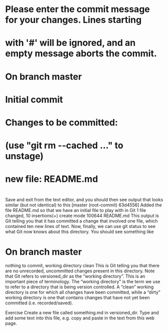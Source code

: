 # Please enter the commit message for your changes. Lines starting
# with '#' will be ignored, and an empty message aborts the commit.
# On branch master
#
# Initial commit
#
# Changes to be committed:
#   (use "git rm --cached <file>..." to unstage)
#
#   new file:   README.md
#
Save and exit from the text editor, and you should then see output that looks similar (but not identical) to this
[master (root-commit) 63d4556] Added the file README.md so that we have an initial file to play with in Git
 1 file changed, 10 insertions(+)
 create mode 100644 README.md
This output is Git telling you that it has committed a change that involved one file, which contained ten new lines of text.
Now, finally, we can use git status to see what Git now knows about this directory. You should see something like
# On branch master
nothing to commit, working directory clean
This is Git telling you that there are no unrecorded, uncommitted changes present in this directory. Note that Git refers to versioned_dir as the “working directory”. This is an important piece of terminology. The “working directory” is the term we use to refer to a directory that is being version controlled.
A “clean” working directory is one for which all changes have been committed, while a “dirty” working directory is one that contains changes that have not yet been committed (i.e. recorded/saved).

Exercise
Create a new file called something.md in versioned_dir. Type and add some text into this file, e.g. copy and paste in the text from this web page.
